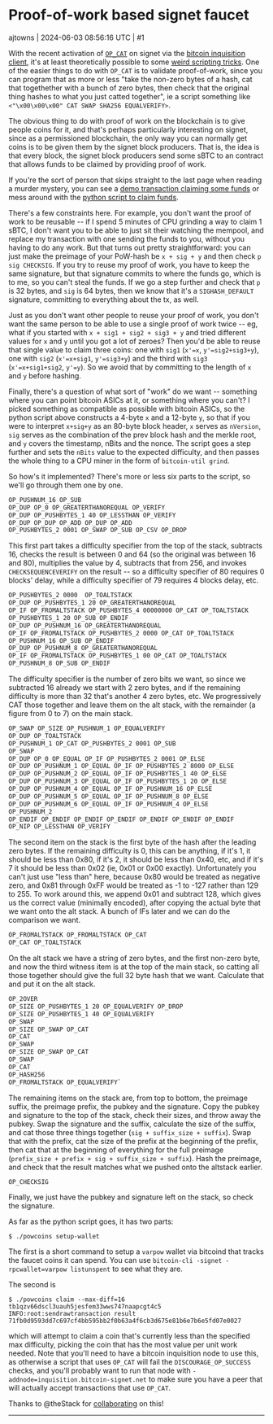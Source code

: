 # Proof-of-work based signet faucet

ajtowns | 2024-06-03 08:56:16 UTC | #1

With the recent activation of [`OP_CAT`](https://github.com/bitcoin-inquisition/bitcoin/pull/39) on signet via the [bitcoin inquisition client](https://delvingbitcoin.org/t/bitcoin-inquisition-25-2/838), it's at least theoretically possible to some [weird scripting tricks](https://covenants.info/extra/cat/). One of the easier things to do with `OP_CAT` is to validate proof-of-work, since you can program that as more or less "take the non-zero bytes of a hash, cat that togethether with a bunch of zero bytes, then check that the original thing hashes to what you just catted together", ie a script something like `<"\x00\x00\x00" CAT SWAP SHA256 EQUALVERIFY>`.

The obvious thing to do with proof of work on the blockchain is to give people coins for it, and that's perhaps particularly interesting on signet, since as a permissioned blockchain, the only way you can normally get coins is to be given them by the signet block producers. That is, the idea is that every block, the signet block producers send some sBTC to an contract that allows funds to be claimed by providing proof of work.

If you're the sort of person that skips straight to the last page when reading a murder mystery, you can see a [demo transaction claiming some funds](https://mempool.space/signet/tx/25deff74b7775918aa6824cfeab9121a519fb419d31ea74f6cb6a53f98cc863a) or mess around with the [python script to claim funds](https://github.com/ajtowns/bitcoin/blob/634e72cbfc0aa3f657a35c7b597f688bb2bb29a6/contrib/signet/powcoins).

There's a few constraints here. For example, you don't want the proof of work to be reusable -- if I spend 5 minutes of CPU grinding a way to claim 1 sBTC, I don't want you to be able to just sit their watching the mempool, and replace my transaction with one sending the funds to you, without you having to do any work. But that turns out pretty straightforward: you can just make the preimage of your PoW-hash be `x + sig + y` and then check `p sig CHECKSIG`. If you try to reuse my proof of work, you have to keep the same signature, but that signature commits to where the funds go, which is to me, so you can't steal the funds. If we go a step further and check that `p` is 32 bytes, and `sig` is 64 bytes, then we know that it's a `SIGHASH_DEFAULT` signature, committing to everything about the tx, as well.

Just as you don't want other people to reuse your proof of work, you don't want the same person to be able to use a single proof of work twice -- eg, what if you started with `x + sig1 + sig2 + sig3 + y` and tried different values for `x` and `y` until you got a lot of zeroes? Then you'd be able to reuse that single value to claim three coins: one with `sig1` (`x'=x`, `y'=sig2+sig3+y`), one with `sig2` (`x'=x+sig1`, `y'=sig3+y`) and the third with `sig3` (`x'=x+sig1+sig2`, `y'=y`). So we avoid that by committing to the length of `x` and `y` before hashing.

Finally, there's a question of what sort of "work" do we want -- something where you can point bitcoin ASICs at it, or something where you can't? I picked something as compatible as possible with bitcoin ASICs, so the python script above constructs a 4-byte `x` and a 12-byte `y`, so that if you were to interpret `x+sig+y` as an 80-byte block header, `x` serves as `nVersion`, `sig` serves as the combination of the prev block hash and the merkle root, and `y` covers the timestamp, nBits and the nonce. The script goes a step further and sets the `nBits` value to the expected difficulty, and then passes the whole thing to a CPU miner in the form of `bitcoin-util grind`.

So how's it implemented? There's more or less six parts to the script, so we'll go through them one by one.

```txt
OP_PUSHNUM_16 OP_SUB
OP_DUP OP_0 OP_GREATERTHANOREQUAL OP_VERIFY
OP_DUP OP_PUSHBYTES_1 40 OP_LESSTHAN OP_VERIFY
OP_DUP OP_DUP OP_ADD OP_DUP OP_ADD
OP_PUSHBYTES_2 0001 OP_SWAP OP_SUB OP_CSV OP_DROP
```

This first part takes a difficulty specifier from the top of the stack, subtracts 16, checks the result is between 0 and 64 (so the original was between 16 and 80), multiplies the value by 4, subtracts that from 256, and invokes `CHECKSEQUENCEVERIFY` on the result -- so a difficulty specifier of 80 requires 0 blocks' delay, while a difficulty specifier of 79 requires 4 blocks delay, etc.

```txt
OP_PUSHBYTES_2 0000  OP_TOALTSTACK
OP_DUP OP_PUSHBYTES_1 20 OP_GREATERTHANOREQUAL 
OP_IF OP_FROMALTSTACK OP_PUSHBYTES_4 00000000 OP_CAT OP_TOALTSTACK
OP_PUSHBYTES_1 20 OP_SUB OP_ENDIF
OP_DUP OP_PUSHNUM_16 OP_GREATERTHANOREQUAL
OP_IF OP_FROMALTSTACK OP_PUSHBYTES_2 0000 OP_CAT OP_TOALTSTACK
OP_PUSHNUM_16 OP_SUB OP_ENDIF
OP_DUP OP_PUSHNUM_8 OP_GREATERTHANOREQUAL
OP_IF OP_FROMALTSTACK OP_PUSHBYTES_1 00 OP_CAT OP_TOALTSTACK
OP_PUSHNUM_8 OP_SUB OP_ENDIF
```

The difficulty specifier is the number of zero bits we want, so since we subtracted 16 already we start with 2 zero bytes, and if the remaining difficulty is more than 32 that's another 4 zero bytes, etc. We progressively CAT those together and leave them on the alt stack, with the remainder (a figure from 0 to 7) on the main stack.

```txt
OP_SWAP OP_SIZE OP_PUSHNUM_1 OP_EQUALVERIFY
OP_DUP OP_TOALTSTACK
OP_PUSHNUM_1 OP_CAT OP_PUSHBYTES_2 0001 OP_SUB
OP_SWAP
OP_DUP OP_0 OP_EQUAL OP_IF OP_PUSHBYTES_2 0001 OP_ELSE
OP_DUP OP_PUSHNUM_1 OP_EQUAL OP_IF OP_PUSHBYTES_2 8000 OP_ELSE
OP_DUP OP_PUSHNUM_2 OP_EQUAL OP_IF OP_PUSHBYTES_1 40 OP_ELSE
OP_DUP OP_PUSHNUM_3 OP_EQUAL OP_IF OP_PUSHBYTES_1 20 OP_ELSE
OP_DUP OP_PUSHNUM_4 OP_EQUAL OP_IF OP_PUSHNUM_16 OP_ELSE
OP_DUP OP_PUSHNUM_5 OP_EQUAL OP_IF OP_PUSHNUM_8 OP_ELSE
OP_DUP OP_PUSHNUM_6 OP_EQUAL OP_IF OP_PUSHNUM_4 OP_ELSE
OP_PUSHNUM_2 
OP_ENDIF OP_ENDIF OP_ENDIF OP_ENDIF OP_ENDIF OP_ENDIF OP_ENDIF
OP_NIP OP_LESSTHAN OP_VERIFY
```

The second item on the stack is the first byte of the hash after the leading zero bytes. If the remaining difficulty is 0, this can be anything, if it's 1, it should be less than 0x80, if it's 2, it should be less than 0x40, etc, and if it's 7 it should be less than 0x02 (ie, 0x01 or 0x00 exactly). Unfortunately you can't just use "less than" here, because 0x80 would be treated as negative zero, and 0x81 through 0xFF would be treated as -1 to -127 rather than 129 to 255. To work around this, we append 0x01 and subtract 128, which gives us the correct value (minimally encoded), after copying the actual byte that we want onto the alt stack. A bunch of IFs later and we can do the comparison we want.

```txt
OP_FROMALTSTACK OP_FROMALTSTACK OP_CAT
OP_CAT OP_TOALTSTACK
```

On the alt stack we have a string of zero bytes, and the first non-zero byte, and now the third witness item is at the top of the main stack, so catting all those together should give the full 32 byte hash that we want. Calculate that and put it on the alt stack.

```txt
OP_2OVER
OP_SIZE OP_PUSHBYTES_1 20 OP_EQUALVERIFY OP_DROP
OP_SIZE OP_PUSHBYTES_1 40 OP_EQUALVERIFY
OP_SWAP
OP_SIZE OP_SWAP OP_CAT
OP_CAT
OP_SWAP
OP_SIZE OP_SWAP OP_CAT
OP_SWAP
OP_CAT
OP_HASH256
OP_FROMALTSTACK OP_EQUALVERIFY`
```

The remaining items on the stack are, from top to bottom, the preimage suffix, the preimage prefix, the pubkey and the signature. Copy the pubkey and signature to the top of the stack, check their sizes, and throw away the pubkey. Swap the signature and the suffix, calculate the size of the suffix, and cat those three things together (`sig + suffix_size + suffix`). Swap that with the prefix, cat the size of the prefix at the beginning of the prefix, then cat that at the beginning of everything for the full preimage (`prefix_size + prefix + sig + suffix_size + suffix`). Hash the preimage, and check that the result matches what we pushed onto the altstack earlier.

```
OP_CHECKSIG
```

Finally, we just have the pubkey and signature left on the stack, so check the signature.

As far as the python script goes, it has two parts:

```none
$ ./powcoins setup-wallet
```

The first is a short command to setup a `varpow` wallet via bitcoind that tracks the faucet coins it can spend. You can use `bitcoin-cli -signet -rpcwallet=varpow listunspent` to see what they are.

The second is

```none
$ ./powcoins claim --max-diff=16 tb1qzv66dscl3uauh5jesfem33wws747naapcgt4c5
INFO:root:sendrawtransaction result 71fb0d9593dd7c697cf4bb595bb2f0b63a4f6cb3d675e81b6e7b6e5fd07e0027                                                                                                                                         
```

which will attempt to claim a coin that's currently less than the specified max difficulty, picking the coin that has the most value per unit work needed. Note that you'll need to have a bitcoin inquisition node to use this, as otherwise a script that uses `OP_CAT` will fail the `DISCOURAGE_OP_SUCCESS` checks, and you'll probably want to run that node with `-addnode=inquisition.bitcoin-signet.net` to make sure you have a peer that will actually accept transactions that use `OP_CAT`.

Thanks to @theStack for [collaborating](https://github.com/theStack/bitcoin-inquisition/issues/1) on this!

-------------------------

